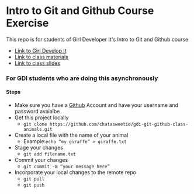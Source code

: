 # Intro to Git and Github Course Exercise

This repo is for students of Girl Developer It's Intro to Git and Github course

- [Link to Girl Develop It](https://girldevelopit.com/)
- [Link to class materials](https://github.com/girldevelopit/gdi-featured-git-github/intro-to-git-github)
- [Link to class slides](https://chatasweetie.github.io/gdi-featured-git-github/intro-to-git-githu/index.html)



### For GDI students who are doing this asynchronously 

#### Steps
- Make sure you have a [Github](https://github.com/) Account and have your username and password avaialbe 
- Get this project locally
  - `git clone https://github.com/chatasweetie/gdi-git-github-class-animals.git`
- Create a local file with the name of your animal
  - Example:`echo “my giraffe” > giraffe.txt`
- Stage your changes
  - `git add filename.txt`
- Commit your changes
  - `git commit -m “your message here”`
- Incorporate your local changes to the remote repo
  - `git pull`
  - `git push`
